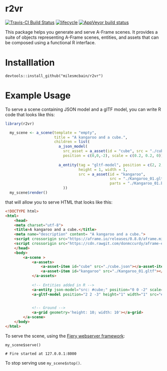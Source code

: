 # r2vr
[![Travis-CI Build Status](https://travis-ci.org/MilesMcBain/r2vr.svg?branch=master)](https://travis-ci.org/MilesMcBain/r2vr)
  [![lifecycle](https://img.shields.io/badge/lifecycle-experimental-orange.svg)](https://www.tidyverse.org/lifecycle/#experimental) 
  [![AppVeyor build status](https://ci.appveyor.com/api/projects/status/github/milesmcbain/r2vr?branch=master&svg=true)](https://ci.appveyor.com/project/milesmcbain/r2vr)

This package helps you generate and serve A-Frame scenes. It provides a suite of objects representing A-Frame scenes, entities, and assets that can be composed using a functional R interface.

# Installlation

`devtools::install_github("milesmcbain/r2vr")`

# Example Usage
To serve a scene containing JSON model and a glTF model, you can write R code that looks like this:

```r
library(r2vr)

  my_scene <- a_scene(template = "empty",
                      title = "A kangaroo and a cube.",
                      children = list(
                        a_json_model(
                          src_asset = a_asset(id = "cube", src = "./cube.json"),
                          position = c(0,0,-2), scale = c(0.2, 0.2, 0)),
                          
                        a_entity(tag = "gltf-model", position = c(2, 2, -3), 
                                 height = 1, width = 1,
                                 src = a_asset(id = "kangaroo", 
                                               src = "./Kangaroo_01.gltf",
                                               parts = "./Kangaroo_01.bin"))
                          ))
  my_scene$render()
```

that will allow you to serve HTML that looks like this:

```html
<!DOCTYPE html>
<html>
    <head>
    <meta charset="utf-8">
    <title>A kangaroo and a cube.</title>
    <meta name="description" content= "A kangaroo and a cube.">
    <script crossorigin src="https://aframe.io/releases/0.8.0/aframe.min.js"></script>
    <script crossorigin src="https://cdn.rawgit.com/donmccurdy/aframe-extras/v4.0.2/dist/aframe-extras.loaders.js"></script>
    </head>
    <body>
        <a-scene >
            <a-assets>
                <a-asset-item id="cube" src="./cube.json"></a-asset-item>
                <a-asset-item id="kangaroo" src="./Kangaroo_01.gltf"></a-asset-item>
            </a-assets>
            
            <!-- Entities added in R -->
            <a-entity json-model="src: #cube;" position="0 0 -2" scale="0.2 0.2 0"></a-entity>
            <a-gltf-model position="2 2 -3" height="1" width="1" src="#kangaroo"></a-gltf-model>
            

            <!-- Ground -->
            <a-grid geometry='height: 10; width: 10'></a-grid>
        </a-scene>
    </body>
</html>
```

To serve the scene, using the [Fiery webserver framework](https://github.com/thomasp85/fiery):

```
my_scene$serve()

# Fire started at 127.0.0.1:8000
```

To stop serving use `my_scene$stop()`.
